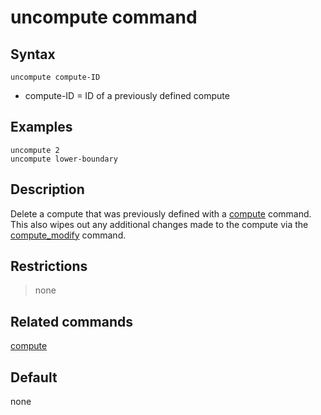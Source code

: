 # uncompute command

## Syntax

    uncompute compute-ID

-   compute-ID = ID of a previously defined compute

## Examples

``` LAMMPS
uncompute 2
uncompute lower-boundary
```

## Description

Delete a compute that was previously defined with a [compute](compute)
command. This also wipes out any additional changes made to the compute
via the [compute_modify](compute_modify) command.

## Restrictions

> none

## Related commands

[compute](compute)

## Default

none
